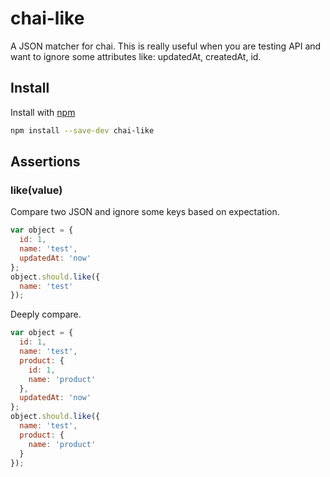 # chai-like

A JSON matcher for chai.
This is really useful when you are testing API and want to ignore some attributes like:
 updatedAt, createdAt, id.

##  Install

Install with [npm](https://www.npmjs.com/package/co-wechat-parser)

```bash
npm install --save-dev chai-like
```

## Assertions

### like(value)

Compare two JSON and ignore some keys based on expectation.

```js
var object = {
  id: 1,
  name: 'test',
  updatedAt: 'now'
};
object.should.like({
  name: 'test'
});
```

Deeply compare.

```js
var object = {
  id: 1,
  name: 'test',
  product: {
    id: 1,
    name: 'product'
  },
  updatedAt: 'now'
};
object.should.like({
  name: 'test',
  product: {
    name: 'product'
  }
});
```